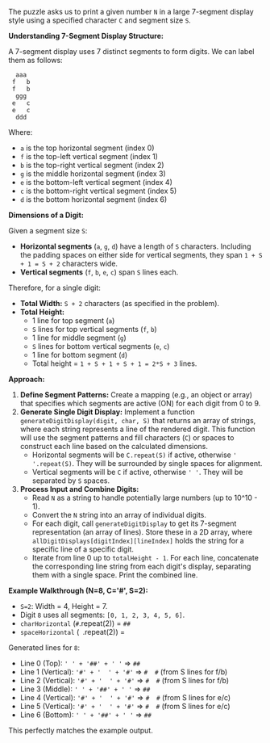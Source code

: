 The puzzle asks us to print a given number `N` in a large 7-segment display style using a specified character `C` and segment size `S`.

**Understanding 7-Segment Display Structure:**

A 7-segment display uses 7 distinct segments to form digits. We can label them as follows:

```
  aaa
 f   b
 f   b
  ggg
 e   c
 e   c
  ddd
```

Where:
*   `a` is the top horizontal segment (index 0)
*   `f` is the top-left vertical segment (index 1)
*   `b` is the top-right vertical segment (index 2)
*   `g` is the middle horizontal segment (index 3)
*   `e` is the bottom-left vertical segment (index 4)
*   `c` is the bottom-right vertical segment (index 5)
*   `d` is the bottom horizontal segment (index 6)

**Dimensions of a Digit:**

Given a segment size `S`:
*   **Horizontal segments** (`a`, `g`, `d`) have a length of `S` characters. Including the padding spaces on either side for vertical segments, they span `1 + S + 1 = S + 2` characters wide.
*   **Vertical segments** (`f`, `b`, `e`, `c`) span `S` lines each.

Therefore, for a single digit:
*   **Total Width:** `S + 2` characters (as specified in the problem).
*   **Total Height:**
    *   1 line for top segment (`a`)
    *   `S` lines for top vertical segments (`f`, `b`)
    *   1 line for middle segment (`g`)
    *   `S` lines for bottom vertical segments (`e`, `c`)
    *   1 line for bottom segment (`d`)
    *   Total height = `1 + S + 1 + S + 1 = 2*S + 3` lines.

**Approach:**

1.  **Define Segment Patterns:** Create a mapping (e.g., an object or array) that specifies which segments are active (ON) for each digit from 0 to 9.
2.  **Generate Single Digit Display:** Implement a function `generateDigitDisplay(digit, char, S)` that returns an array of strings, where each string represents a line of the rendered digit. This function will use the segment patterns and fill characters (`C`) or spaces to construct each line based on the calculated dimensions.
    *   Horizontal segments will be `C.repeat(S)` if active, otherwise `' '.repeat(S)`. They will be surrounded by single spaces for alignment.
    *   Vertical segments will be `C` if active, otherwise `' '`. They will be separated by `S` spaces.
3.  **Process Input and Combine Digits:**
    *   Read `N` as a string to handle potentially large numbers (up to 10^10 - 1).
    *   Convert the `N` string into an array of individual digits.
    *   For each digit, call `generateDigitDisplay` to get its 7-segment representation (an array of lines). Store these in a 2D array, where `allDigitDisplays[digitIndex][lineIndex]` holds the string for a specific line of a specific digit.
    *   Iterate from line 0 up to `totalHeight - 1`. For each line, concatenate the corresponding line string from each digit's display, separating them with a single space. Print the combined line.

**Example Walkthrough (N=8, C='#', S=2):**

*   `S=2`: Width = 4, Height = 7.
*   Digit `8` uses all segments: `[0, 1, 2, 3, 4, 5, 6]`.
*   `charHorizontal` (`#`.repeat(2)) = `##`
*   `spaceHorizontal` (` `.repeat(2)) = `  `

Generated lines for `8`:
*   Line 0 (Top): `' ' + '##' + ' '` => ` ## `
*   Line 1 (Vertical): `'#' + '  ' + '#'` => `#  #` (from S lines for f/b)
*   Line 2 (Vertical): `'#' + '  ' + '#'` => `#  #` (from S lines for f/b)
*   Line 3 (Middle): `' ' + '##' + ' '` => ` ## `
*   Line 4 (Vertical): `'#' + '  ' + '#'` => `#  #` (from S lines for e/c)
*   Line 5 (Vertical): `'#' + '  ' + '#'` => `#  #` (from S lines for e/c)
*   Line 6 (Bottom): `' ' + '##' + ' '` => ` ## `

This perfectly matches the example output.
